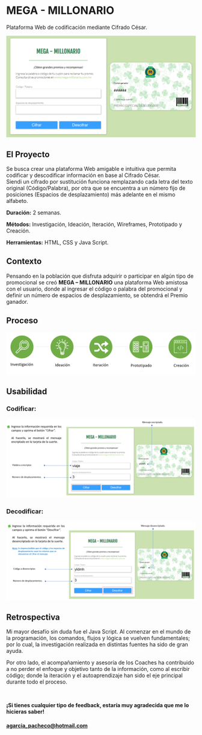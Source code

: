 # MEGA - MILLONARIO

<p>Plataforma Web de codificación mediante Cifrado César. </p>

![](/imagenes_readme/Imagen1.png) 


## El Proyecto

<p>Se busca crear una plataforma Web amigable e intuitiva que permita codificar y
descodificar información en base al Cifrado César. 
<br>
Siendi un cifrado por sustitución funciona remplazando cada letra del texto original 
(Código/Palabra), por otra que se encuentra a un número fijo de posiciones (Espacios 
de desplazamiento) más adelante en el mismo alfabeto.

**Duración:** 2 semanas.

**Métodos:** Investigación, Ideación, Iteración, Wireframes, Prototipado y Creación.

**Herramientas:** HTML, CSS y Java Script.</p>

## Contexto

<p>Pensando en la población que disfruta adquirir o participar en algún tipo de promocional
se creó <strong>MEGA – MILLONARIO</strong> una plataforma Web amistosa con el usuario, donde al ingresar el
código o palabra del promocional y definir un número de espacios de desplazamiento, se obtendrá el Premio ganador.</p>

## Proceso

![](/imagenes_readme/Imagen2.png) 

## Usabilidad

### Codificar:

![](/imagenes_readme/Imagen3.png) 

### Decodificar:

![](/imagenes_readme/Imagen4.png) 

## Retrospectiva

<p>Mi mayor desafío sin duda fue el Java Script. Al comenzar en el mundo de la programación, los comandos, flujos y lógica se vuelven fundamentales; por lo cual, la investigación realizada en distintas fuentes ha sido de gran ayuda.

Por otro lado, el acompañamiento y asesoría de los Coaches ha contribuido a no perder el enfoque y objetivo tanto de la información, como al escribir código; donde la iteración y el autoaprendizaje han sido el eje principal durante todo el proceso.</p>

<br>

**¡Si tienes cualquier tipo de feedback, estaría muy agradecida que me lo hicieras saber!**
#### agarcia_pacheco@hotmail.com